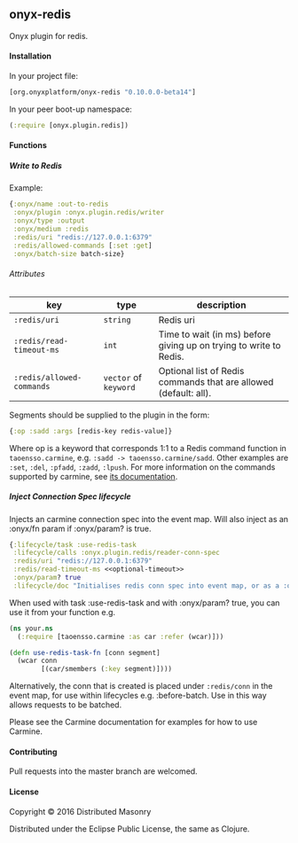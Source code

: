 ## onyx-redis

Onyx plugin for redis.

#### Installation

In your project file:

```clojure
[org.onyxplatform/onyx-redis "0.10.0.0-beta14"]
```

In your peer boot-up namespace:

```clojure
(:require [onyx.plugin.redis])
```

#### Functions

##### Write to Redis

Example:

```clojure
{:onyx/name :out-to-redis
 :onyx/plugin :onyx.plugin.redis/writer
 :onyx/type :output
 :onyx/medium :redis
 :redis/uri "redis://127.0.0.1:6379"
 :redis/allowed-commands [:set :get]
 :onyx/batch-size batch-size}
```

###### Attributes

|key                           | type                  | description
|------------------------------|-----------------------|------------
|`:redis/uri`                  | `string`              | Redis uri
|`:redis/read-timeout-ms`      | `int`                 | Time to wait (in ms) before giving up on trying to write to Redis.
|`:redis/allowed-commands`     | `vector` of `keyword` | Optional list of Redis commands that are allowed (default: all).

Segments should be supplied to the plugin in the form:
```clojure
{:op :sadd :args [redis-key redis-value]}
```

Where op is a keyword that corresponds 1:1 to a Redis command function
in `taoensso.carmine`, e.g. `:sadd -> taoensso.carmine/sadd`. Other
examples are `:set`, `:del`, `:pfadd`, `:zadd`, `:lpush`. For more
information on the commands supported by carmine, see
[its documentation](http://ptaoussanis.github.io/carmine/).

##### Inject Connection Spec lifecycle

Injects an carmine connection spec into the event map. Will also inject as an :onyx/fn param if :onyx/param? is true.

```clojure
{:lifecycle/task :use-redis-task
 :lifecycle/calls :onyx.plugin.redis/reader-conn-spec
 :redis/uri "redis://127.0.0.1:6379"
 :redis/read-timeout-ms <<optional-timeout>>
 :onyx/param? true
 :lifecycle/doc "Initialises redis conn spec into event map, or as a :onyx.core/param"}
```

When used with task :use-redis-task and with :onyx/param? true, you can use it from your function e.g.

```clojure
(ns your.ns
  (:require [taoensso.carmine :as car :refer (wcar)]))

(defn use-redis-task-fn [conn segment]
  (wcar conn
        [(car/smembers (:key segment)])))
```

Alternatively, the conn that is created is placed under `:redis/conn` in the
event map, for use within lifecycles e.g. :before-batch. Use in this way allows
requests to be batched.

Please see the Carmine documentation for examples for how to use Carmine.

#### Contributing

Pull requests into the master branch are welcomed.

#### License

Copyright © 2016 Distributed Masonry

Distributed under the Eclipse Public License, the same as Clojure.

